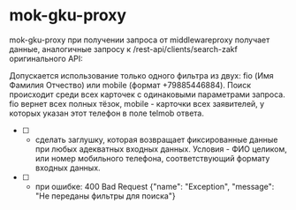 # mok-gku-proxy

mok-gku-proxy при получении запроса от middlewareproxy получает данные, аналогичные запросу к /rest-api/clients/search-zakf оригинального API:

Допускается использование только одного фильтра из двух: fio (Имя Фамилия Отчество) или mobile (формат +79885446884). Поиск происходит среди всех карточек с одинаковыми параметрами запроса. fio вернет всех полных тёзок, mobile - карточки всех заявителей, у которых указан этот телефон в поле telmob ответа.

- [ ] - сделать заглушку, которая возвращает фиксированные данные при любых адекватных входных данных. Условия - ФИО целиком, или номер мобильного телефона, соответствующий формату входных данных.
- [ ] - при ошибке: 400 Bad Request {"name": "Exception", "message": "Не переданы фильтры для поиска"}
